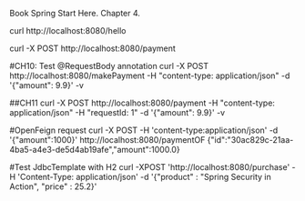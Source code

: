 Book Spring Start Here. Chapter 4.

curl http://localhost:8080/hello

curl -X POST http://localhost:8080/payment

#CH10: Test @RequestBody annotation
curl -X POST http://localhost:8080/makePayment -H "content-type: application/json" -d '{"amount": 9.9}' -v

##CH11
curl -X POST http://localhost:8080/payment -H "content-type: application/json" -H "requestId: 1" -d '{"amount": 9.9}' -v

#OpenFeign request
curl -X POST -H 'content-type:application/json' -d '{"amount":1000}' http://localhost:8080/paymentOF
{"id":"30ac829c-21aa-4ba5-a4e3-de5d4ab19afe","amount":1000.0}


#Test JdbcTemplate with H2
curl -XPOST 'http://localhost:8080/purchase' -H 'Content-Type: application/json' -d '{"product" : "Spring Security in Action",  "price" : 25.2}'


